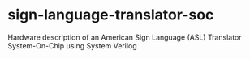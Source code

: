 # sign-language-translator-soc
Hardware description of an American Sign Language (ASL) Translator System-On-Chip using System Verilog
